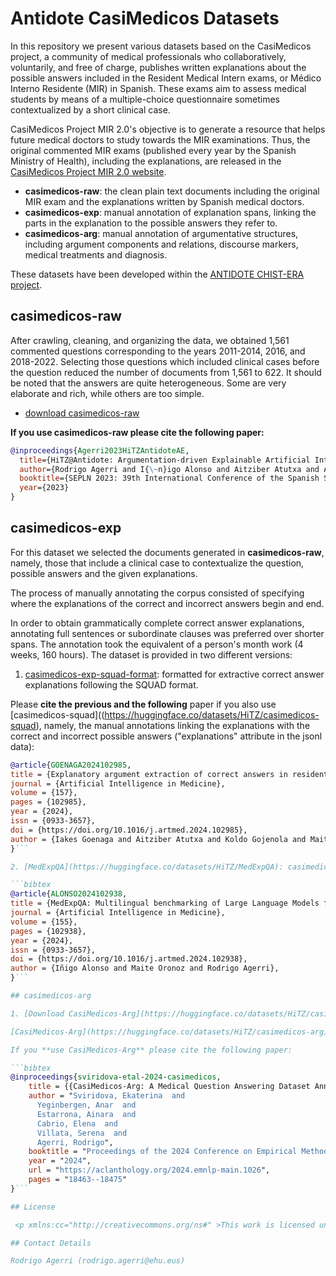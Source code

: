 # Antidote CasiMedicos Datasets

In this repository we present various datasets based on the CasiMedicos project, a community of medical professionals who collaboratively, 
voluntarily, and free of charge, publishes written explanations about the possible
answers included in the Resident Medical Intern exams, or Médico Interno Residente (MIR) in Spanish. These exams aim to assess medical
students by means of a multiple-choice questionnaire sometimes contextualized by a short clinical case.

CasiMedicos Project MIR 2.0's objective is to generate a resource that
helps future medical doctors to study towards the MIR examinations. Thus, the original commented MIR exams (published every year by the Spanish Ministry of Health), including the explanations, are released in the 
[CasiMedicos Project MIR 2.0 website](https://www.casimedicos.com/mir-2-0/).

+ **casimedicos-raw**: the clean plain text documents including the original MIR exam and the explanations written by Spanish medical doctors.
+ **casimedicos-exp**: manual annotation of explanation spans, linking the parts in the explanation to the possible answers they refer to.
+ **casimedicos-arg**: manual annotation of argumentative structures, including argument components and relations, discourse markers, medical treatments and diagnosis.

These datasets have been developed within the [ANTIDOTE CHIST-ERA project](https://univ-cotedazur.eu/antidote).

## casimedicos-raw

After crawling, cleaning, and organizing the data, we obtained 1,561 commented questions corresponding to the years 2011-2014, 2016, and 2018-2022.
Selecting those questions which included clinical cases before the question reduced the number of documents from 1,561 to 622. It should be noted that the answers
are quite heterogeneous. Some are very elaborate and rich, while others are too simple.

+ [download casimedicos-raw](https://huggingface.co/datasets/HiTZ/casimedicos-exp)

**If you use casimedicos-raw please cite the following paper:**
````bibtex
@inproceedings{Agerri2023HiTZAntidoteAE,
  title={HiTZ@Antidote: Argumentation-driven Explainable Artificial Intelligence for Digital Medicine},
  author={Rodrigo Agerri and I{\~n}igo Alonso and Aitziber Atutxa and Ander Berrondo and Ainara Estarrona and Iker Garc{\'i}a-Ferrero and Iakes Goenaga and Koldo Gojenola and Maite Oronoz and Igor Perez-Tejedor and German Rigau and Anar Yeginbergenova},
  booktitle={SEPLN 2023: 39th International Conference of the Spanish Society for Natural Language Processing.},
  year={2023}
}
````

## casimedicos-exp

For this dataset we selected the documents generated in **casimedicos-raw**, namely, those that include a
clinical case to contextualize the question, possible answers and the given explanations.

The process of manually annotating the corpus consisted of specifying where the explanations of the correct and incorrect answers begin and end. 

In order to obtain grammatically complete correct answer explanations, annotating full sentences or subordinate clauses was preferred over
shorter spans. The annotation took the equivalent of a person's month work
(4 weeks, 160 hours). The dataset is provided in two different versions: 

1. [casimedicos-exp-squad-format](https://huggingface.co/datasets/HiTZ/casimedicos-squad): formatted for extractive correct answer explanations following the SQUAD format.

Please **cite the previous and the following** paper if you also use [casimedicos-squad]((https://huggingface.co/datasets/HiTZ/casimedicos-squad), namely, the manual annotations linking the 
explanations with the correct and incorrect possible answers ("explanations" attribute in the jsonl data):

```bibtex
@article{GOENAGA2024102985,
title = {Explanatory argument extraction of correct answers in resident medical exams},
journal = {Artificial Intelligence in Medicine},
volume = {157},
pages = {102985},
year = {2024},
issn = {0933-3657},
doi = {https://doi.org/10.1016/j.artmed.2024.102985},
author = {Iakes Goenaga and Aitziber Atutxa and Koldo Gojenola and Maite Oronoz and Rodrigo Agerri},
}```

2. [MedExpQA](https://huggingface.co/datasets/HiTZ/MedExpQA): casimedicos-exp with RAG for Medical QA. Please **cite the following paper** if you use [casimedicos-exp](https://huggingface.co/datasets/HiTZ/casimedicos-exp) or [MedExpQA](https://huggingface.co/datasets/HiTZ/MedExpQA):

```bibtex
@article{ALONSO2024102938,
title = {MedExpQA: Multilingual benchmarking of Large Language Models for Medical Question Answering},
journal = {Artificial Intelligence in Medicine},
volume = {155},
pages = {102938},
year = {2024},
issn = {0933-3657},
doi = {https://doi.org/10.1016/j.artmed.2024.102938},
author = {Iñigo Alonso and Maite Oronoz and Rodrigo Agerri},
}```

## casimedicos-arg

1. [Download CasiMedicos-Arg](https://huggingface.co/datasets/HiTZ/casimedicos-arg)

[CasiMedicos-Arg](https://huggingface.co/datasets/HiTZ/casimedicos-arg) is, to the best of our knowledge, the first multilingual dataset for Medical Question Answering where correct and incorrect diagnoses for a clinical case are enriched with a natural language explanation written by doctors. The [casimedicos-exp](https://huggingface.co/datasets/HiTZ/casimedicos-exp) have been manually annotated with argument components (i.e., premise, claim) and argument relations (i.e., attack, support). Thus, Multilingual CasiMedicos-arg dataset consists of 558 clinical cases (English, Spanish, French, Italian) with explanations, where we annotated 5021 claims, 2313 premises, 2431 support relations, and 1106 attack relations.

If you **use CasiMedicos-Arg** please cite the following paper:

```bibtex
@inproceedings{sviridova-etal-2024-casimedicos,
    title = {{CasiMedicos-Arg: A Medical Question Answering Dataset Annotated with Explanatory Argumentative Structures}},
    author = "Sviridova, Ekaterina  and
      Yeginbergen, Anar  and
      Estarrona, Ainara  and
      Cabrio, Elena  and
      Villata, Serena  and
      Agerri, Rodrigo",
    booktitle = "Proceedings of the 2024 Conference on Empirical Methods in Natural Language Processing",
    year = "2024",
    url = "https://aclanthology.org/2024.emnlp-main.1026",
    pages = "18463--18475"
}```

## License

 <p xmlns:cc="http://creativecommons.org/ns#" >This work is licensed under <a href="https://creativecommons.org/licenses/by/4.0/?ref=chooser-v1" target="_blank" rel="license noopener noreferrer" style="display:inline-block;">CC BY 4.0<img style="height:22px!important;margin-left:3px;vertical-align:text-bottom;" src="https://mirrors.creativecommons.org/presskit/icons/cc.svg?ref=chooser-v1" alt=""><img style="height:22px!important;margin-left:3px;vertical-align:text-bottom;" src="https://mirrors.creativecommons.org/presskit/icons/by.svg?ref=chooser-v1" alt=""></a></p> 

## Contact Details

Rodrigo Agerri (rodrigo.agerri@ehu.eus)
